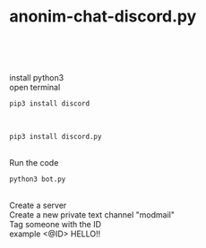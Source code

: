 # anonim-chat-discord.py
<br>
<br>
<br>

install python3
<br>
open terminal
<br>

```terminal
pip3 install discord
```

<br>

```terminal
pip3 install discord.py
```

<br>
Run the code
<br>

```terminal
python3 bot.py
```

<br>
Create a server
<br>
Create a new private text channel "modmail"
<br>
Tag someone with the ID
<br>
example <@ID> HELLO!!
